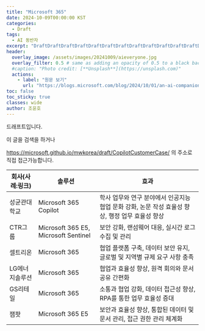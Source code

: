 ```yaml
---
title: "Microsoft 365"
date: 2024-10-09T00:00:00 KST
categories:
  - Draft
tags:
  - AI 동반자
excerpt: "DraftDraftDraftDraftDraftDraftDraftDraftDraftDraftDraftDraftDraftDraftDraftDraftDraftDraft"
header:
  overlay_image: /assets/images/20241009/aieveryone.jpg
  overlay_filter: 0.5 # same as adding an opacity of 0.5 to a black background
  #caption: "Photo credit: [**Unsplash**](https://unsplash.com)"
  actions:
    - label: "원문 보기"
      url: "https://blogs.microsoft.com/blog/2024/10/01/an-ai-companion-for-everyone/"
toc: false
toc_sticky: true
classes: wide
author: 조윤호
---
```


드래프트입니다.

이 글을 검색을 하거나

https://microsoft.github.io/mwkorea/draft/CopilotCustomerCase/ 의 주소로 직접 접근가능합니다.



| 회사(사례:링크) | 솔루션 | 효과 |
| --- | --- | --- |
| 성균관대학교 | Microsoft 365 Copilot | 학사 업무와 연구 분야에서 인공지능 협업 문화 강화, 논문 작성 효율성 향상, 행정 업무 효율성 향상 |
| CTR그룹 | Microsoft 365 E5, Microsoft Sentinel | 보안 강화, 랜섬웨어 대응, 실시간 로그 수집 및 관리 |
| 셀트리온 | Microsoft 365 | 협업 플랫폼 구축, 데이터 보안 유지, 글로벌 및 지역별 규제 요구 사항 충족 |
| LG에너지솔루션 | Microsoft 365 | 협업과 효율성 향상, 원격 회의와 문서 공유 간편화 |
| GS리테일 | Microsoft 365 | 소통과 협업 강화, 데이터 접근성 향상, RPA를 통한 업무 효율성 증대 |
| 잼팟 | Microsoft 365 E5 | 보안과 효율성 향상, 통합된 데이터 및 문서 관리, 접근 권한 관리 체계화 |
	
 
 
